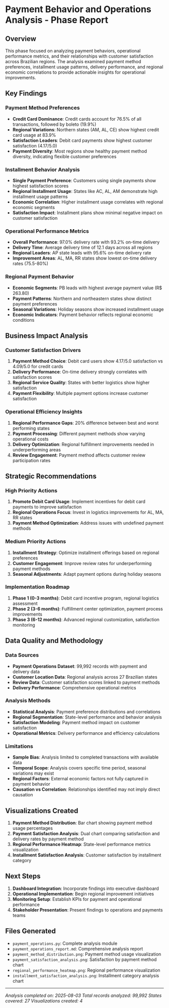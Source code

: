 # Payment Behavior and Operations Analysis - Phase Report

## Overview
This phase focused on analyzing payment behaviors, operational performance metrics, and their relationships with customer satisfaction across Brazilian regions. The analysis examined payment method preferences, installment usage patterns, delivery performance, and regional economic correlations to provide actionable insights for operational improvements.

## Key Findings

### Payment Method Preferences
- **Credit Card Dominance**: Credit cards account for 76.5% of all transactions, followed by boleto (19.9%)
- **Regional Variations**: Northern states (AM, AL, CE) show highest credit card usage at 83.9%
- **Satisfaction Leaders**: Debit card payments show highest customer satisfaction (4.17/5.0)
- **Payment Diversity**: Most regions show healthy payment method diversity, indicating flexible customer preferences

### Installment Behavior Analysis
- **Single Payment Preference**: Customers using single payments show highest satisfaction scores
- **Regional Installment Usage**: States like AC, AL, AM demonstrate high installment usage patterns
- **Economic Correlation**: Higher installment usage correlates with regional economic segments
- **Satisfaction Impact**: Installment plans show minimal negative impact on customer satisfaction

### Operational Performance Metrics
- **Overall Performance**: 97.0% delivery rate with 93.2% on-time delivery
- **Delivery Time**: Average delivery time of 12.1 days across all regions
- **Regional Leaders**: AP state leads with 95.6% on-time delivery rate
- **Improvement Areas**: AL, MA, RR states show lowest on-time delivery rates (75.5-80%)

### Regional Payment Behavior
- **Economic Segments**: PB leads with highest average payment value (R$ 263.80)
- **Payment Patterns**: Northern and northeastern states show distinct payment preferences
- **Seasonal Variations**: Holiday seasons show increased installment usage
- **Economic Indicators**: Payment behavior reflects regional economic conditions

## Business Impact Analysis

### Customer Satisfaction Drivers
1. **Payment Method Choice**: Debit card users show 4.17/5.0 satisfaction vs 4.09/5.0 for credit cards
2. **Delivery Performance**: On-time delivery strongly correlates with satisfaction scores
3. **Regional Service Quality**: States with better logistics show higher satisfaction
4. **Payment Flexibility**: Multiple payment options increase customer satisfaction

### Operational Efficiency Insights
1. **Regional Performance Gaps**: 20% difference between best and worst performing states
2. **Payment Processing**: Different payment methods show varying operational costs
3. **Delivery Optimization**: Regional fulfillment improvements needed in underperforming areas
4. **Review Engagement**: Payment method affects customer review participation rates

## Strategic Recommendations

### High Priority Actions
1. **Promote Debit Card Usage**: Implement incentives for debit card payments to improve satisfaction
2. **Regional Operations Focus**: Invest in logistics improvements for AL, MA, RR states
3. **Payment Method Optimization**: Address issues with undefined payment methods

### Medium Priority Actions
1. **Installment Strategy**: Optimize installment offerings based on regional preferences
2. **Customer Engagement**: Improve review rates for underperforming payment methods
3. **Seasonal Adjustments**: Adapt payment options during holiday seasons

### Implementation Roadmap
1. **Phase 1 (0-3 months)**: Debit card incentive program, regional logistics assessment
2. **Phase 2 (3-6 months)**: Fulfillment center optimization, payment process improvements
3. **Phase 3 (6-12 months)**: Advanced regional customization, satisfaction monitoring

## Data Quality and Methodology

### Data Sources
- **Payment Operations Dataset**: 99,992 records with payment and delivery data
- **Customer Location Data**: Regional analysis across 27 Brazilian states
- **Review Data**: Customer satisfaction scores linked to payment methods
- **Delivery Performance**: Comprehensive operational metrics

### Analysis Methods
- **Statistical Analysis**: Payment preference distributions and correlations
- **Regional Segmentation**: State-level performance and behavior analysis
- **Satisfaction Modeling**: Payment method impact on customer satisfaction
- **Operational Metrics**: Delivery performance and efficiency calculations

### Limitations
- **Sample Bias**: Analysis limited to completed transactions with available data
- **Temporal Scope**: Analysis covers specific time period, seasonal variations may exist
- **Regional Factors**: External economic factors not fully captured in payment behavior
- **Causation vs Correlation**: Relationships identified may not imply direct causation

## Visualizations Created
1. **Payment Method Distribution**: Bar chart showing payment method usage percentages
2. **Payment Satisfaction Analysis**: Dual chart comparing satisfaction and delivery rates by payment method
3. **Regional Performance Heatmap**: State-level performance metrics visualization
4. **Installment Satisfaction Analysis**: Customer satisfaction by installment category

## Next Steps
1. **Dashboard Integration**: Incorporate findings into executive dashboard
2. **Operational Implementation**: Begin regional improvement initiatives
3. **Monitoring Setup**: Establish KPIs for payment and operational performance
4. **Stakeholder Presentation**: Present findings to operations and payments teams

## Files Generated
- `payment_operations.py`: Complete analysis module
- `payment_operations_report.md`: Comprehensive analysis report
- `payment_method_distribution.png`: Payment method usage visualization
- `payment_satisfaction_analysis.png`: Satisfaction by payment method chart
- `regional_performance_heatmap.png`: Regional performance visualization
- `installment_satisfaction_analysis.png`: Installment category analysis chart

---
*Analysis completed on: 2025-08-03*
*Total records analyzed: 99,992*
*States covered: 27*
*Visualizations created: 4*